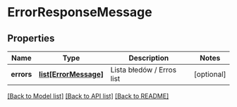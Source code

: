 # ErrorResponseMessage

## Properties
Name | Type | Description | Notes
------------ | ------------- | ------------- | -------------
**errors** | [**list[ErrorMessage]**](ErrorMessage.md) | Lista błedów / Erros list | [optional] 

[[Back to Model list]](../README.md#documentation-for-models) [[Back to API list]](../README.md#documentation-for-api-endpoints) [[Back to README]](../README.md)


